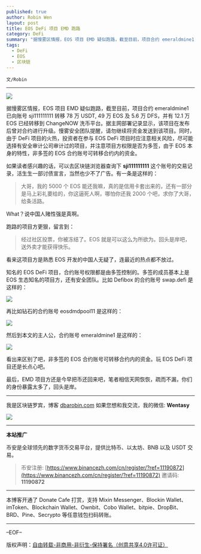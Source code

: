 ```yaml
---
published: true
author: Robin Wen
layout: post
title: EOS DeFi 项目 EMD 跑路
category: DeFi
summary: "据慢雾区情报，EOS 项目 EMD 疑似跑路，截至目前，项目合约 emeraldmine1 已向账号 sji111111111 转移 78 万 USDT, 49 万 EOS 及 5.6 万 DFS，并有 12.1 万 EOS 已经转移到 ChangeNOW 洗币平台。据主网部署记录显示，该项目在发布后曾对合约进行升级。慢雾安全团队提醒，请勿继续将资金发送到该项目。同时，由于 DeFi 项目的火热，投资者在参与 EOS DeFi 项目时应注意相关风险，尽可能选择有安全审计公司审计过的项目，并注意项目方权限是否为多签，由于 EOS 本身的特性，非多签的 EOS 合约账号可转移合约内的资金。"
tags:
  - DeFi
  - EOS
  - 区块链
---
```


`文/Robin`

***

![](https://cdn.dbarobin.com/4uj5xfg.png)

据慢雾区情报，EOS 项目 EMD 疑似跑路，截至目前，项目合约 emeraldmine1 已向账号 sji111111111 转移 78 万 USDT, 49 万 EOS 及 5.6 万 DFS，并有 12.1 万 EOS 已经转移到 ChangeNOW 洗币平台。据主网部署记录显示，该项目在发布后曾对合约进行升级。慢雾安全团队提醒，请勿继续将资金发送到该项目。同时，由于 DeFi 项目的火热，投资者在参与 EOS DeFi 项目时应注意相关风险，尽可能选择有安全审计公司审计过的项目，并注意项目方权限是否为多签，由于 EOS 本身的特性，非多签的 EOS 合约账号可转移合约内的资金。

如果读者感兴趣的话，可以去区块链浏览器查询下 **sji111111111** 这个账号的交易记录，活生生一部讨债宣言，当然也少不了广告。有一条是这样的：

> 大哥，我的 5000 个 EOS 能还我嘛，真的是信用卡套出来的，还有一部分是马上彩礼要给的，你这逼死人啊，哪怕你还我 2000 个吧，求你了大哥，给条活路。

What？说中国人赌性强是真啊。

跑路的项目方更狠，留言到：

> 经过社区投票，你被冻结了。EOS 就是可以这么为所欲为。回头是岸吧，送外卖才能获得快乐。

看来这项目方是熟悉 EOS 开发的中国人无疑了，连最近的热点都不放过。

知名的 EOS DeFi 项目，合约账号权限都是由多签控制的。多签的成员基本上是 EOS 生态知名的项目方，还有安全团队。比如 Defibox 的合约账号 swap.defi 是这样的：

![](https://cdn.dbarobin.com/j2tq3mb.png)

再比如钻石的合约账号 eosdmdpool11 是这样的：

![](https://cdn.dbarobin.com/yqdwsdl.png)

然后到本文的主人公，合约账号 emeraldmine1 是这样的：

![](https://cdn.dbarobin.com/tuowcri.png)

看出来区别了吧，非多签的 EOS 合约账号可转移合约内的资金。玩 EOS DeFi 项目还是长点心吧。

最后，EMD 项目方还是今早把币还回来吧，笔者相信天网恢恢，疏而不漏，你们的身份暴露太多了，回头是岸。

***

我是区块链罗宾，博客 [dbarobin.com](https://dbarobin.com/)
如果您想和我交流，我的微信: **Wentasy**

![](https://cdn.dbarobin.com/v4yywe2.png)

***

**本站推广**

币安是全球领先的数字货币交易平台，提供比特币、以太坊、BNB 以及 USDT 交易。

> 币安注册: [https://www.binancezh.com/cn/register/?ref=11190872](https://www.binancezh.com/cn/register/?ref=11190872)
> 邀请码: **11190872**

***

本博客开通了 Donate Cafe 打赏，支持 Mixin Messenger、Blockin Wallet、imToken、Blockchain Wallet、Ownbit、Cobo Wallet、bitpie、DropBit、BRD、Pine、Secrypto 等任意钱包扫码转账。

<center>
    <div class="--donate-button"
         data-button-id="f8b9df0d-af9a-460d-8258-d3f435445075"
    ></div>
</center>

***

–EOF–

版权声明：[自由转载-非商用-非衍生-保持署名（创意共享4.0许可证）](http://creativecommons.org/licenses/by-nc-nd/4.0/deed.zh)